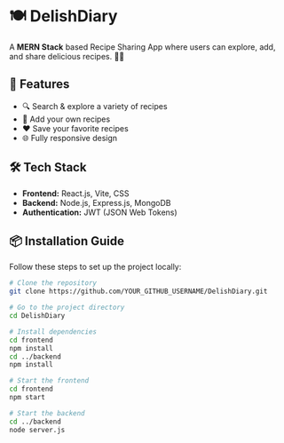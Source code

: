 # 🍽️ DelishDiary

A **MERN Stack** based Recipe Sharing App where users can explore, add, and share delicious recipes. 🍕🍔  

## 🚀 Features
- 🔍 Search & explore a variety of recipes  
- 📝 Add your own recipes  
- ❤️ Save your favorite recipes  
- 🌐 Fully responsive design  

## 🛠️ Tech Stack
- **Frontend:** React.js, Vite, CSS  
- **Backend:** Node.js, Express.js, MongoDB  
- **Authentication:** JWT (JSON Web Tokens)  

## 📦 Installation Guide
Follow these steps to set up the project locally:

```bash
# Clone the repository
git clone https://github.com/YOUR_GITHUB_USERNAME/DelishDiary.git

# Go to the project directory
cd DelishDiary

# Install dependencies
cd frontend
npm install
cd ../backend
npm install

# Start the frontend
cd frontend
npm start

# Start the backend
cd ../backend
node server.js
